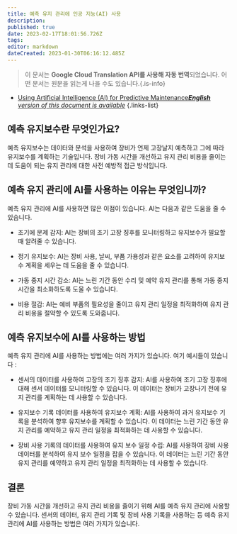 ```yaml
---
title: 예측 유지 관리에 인공 지능(AI) 사용
description: 
published: true
date: 2023-02-17T18:01:56.726Z
tags: 
editor: markdown
dateCreated: 2023-01-30T06:16:12.485Z
---
```


> 이 문서는 **Google Cloud Translation API를 사용해 자동 번역**되었습니다.
어떤 문서는 원문을 읽는게 나을 수도 있습니다.{.is-info}
- [Using Artificial Intelligence (AI) for Predictive Maintenance***English** version of this document is available*](/en/Knowledge-base/Common/using-artificial-intelligence-ai-for-predictive-maintenance)
{.links-list}



## 예측 유지보수란 무엇인가요?
예측 유지보수는 데이터와 분석을 사용하여 장비가 언제 고장날지 예측하고 그에 따라 유지보수를 계획하는 기술입니다. 장비 가동 시간을 개선하고 유지 관리 비용을 줄이는 데 도움이 되는 유지 관리에 대한 사전 예방적 접근 방식입니다.

## 예측 유지 관리에 AI를 사용하는 이유는 무엇입니까?
예측 유지 관리에 AI를 사용하면 많은 이점이 있습니다. AI는 다음과 같은 도움을 줄 수 있습니다.

- 조기에 문제 감지: AI는 장비의 조기 고장 징후를 모니터링하고 유지보수가 필요할 때 알려줄 수 있습니다.

- 정기 유지보수: AI는 장비 사용, 날씨, 부품 가용성과 같은 요소를 고려하여 유지보수 계획을 세우는 데 도움을 줄 수 있습니다.

- 가동 중지 시간 감소: AI는 느린 기간 동안 수리 및 예약 유지 관리를 통해 가동 중지 시간을 최소화하도록 도울 수 있습니다.

- 비용 절감: AI는 예비 부품의 필요성을 줄이고 유지 관리 일정을 최적화하여 유지 관리 비용을 절약할 수 있도록 도와줍니다.

## 예측 유지보수에 AI를 사용하는 방법
예측 유지 관리에 AI를 사용하는 방법에는 여러 가지가 있습니다. 여기 예시들이 있습니다 :

- 센서의 데이터를 사용하여 고장의 조기 징후 감지: AI를 사용하여 조기 고장 징후에 대해 센서 데이터를 모니터링할 수 있습니다. 이 데이터는 장비가 고장나기 전에 유지 관리를 계획하는 데 사용할 수 있습니다.

- 유지보수 기록 데이터를 사용하여 유지보수 계획: AI를 사용하여 과거 유지보수 기록을 분석하여 향후 유지보수를 계획할 수 있습니다. 이 데이터는 느린 기간 동안 유지 관리를 예약하고 유지 관리 일정을 최적화하는 데 사용할 수 있습니다.

- 장비 사용 기록의 데이터를 사용하여 유지 보수 일정 수립: AI를 사용하여 장비 사용 데이터를 분석하여 유지 보수 일정을 잡을 수 있습니다. 이 데이터는 느린 기간 동안 유지 관리를 예약하고 유지 관리 일정을 최적화하는 데 사용할 수 있습니다.

## 결론
장비 가동 시간을 개선하고 유지 관리 비용을 줄이기 위해 AI를 예측 유지 관리에 사용할 수 있습니다. 센서의 데이터, 유지 관리 기록 및 장비 사용 기록을 사용하는 등 예측 유지 관리에 AI를 사용하는 방법은 여러 가지가 있습니다.